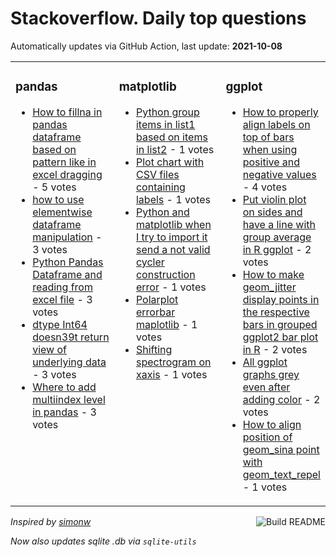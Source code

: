 # Stackoverflow. Daily top questions 

Automatically updates via GitHub Action, last update: **<!-- date starts -->2021-10-08<!-- date ends -->**


<table><tr><td valign="top" width="33%">

### pandas
<!-- pandas starts -->
* [How to fillna in pandas dataframe based on pattern like in excel dragging](https://stackoverflow.com/questions/69495398/how-to-fillna-in-pandas-dataframe-based-on-pattern-like-in-excel-dragging) - 5 votes
* [how to use elementwise dataframe manipulation](https://stackoverflow.com/questions/69490579/how-to-use-elementwise-dataframe-manipulation) - 3 votes
* [Python Pandas Dataframe and reading from excel file](https://stackoverflow.com/questions/69499178/python-pandas-dataframe-and-reading-from-excel-file) - 3 votes
* [dtype Int64 doesn39t return view of underlying data](https://stackoverflow.com/questions/69490505/dtype-int64-doesnt-return-view-of-underlying-data) - 3 votes
* [Where to add multiindex level in pandas](https://stackoverflow.com/questions/69499282/where-to-add-multiindex-level-in-pandas) - 3 votes
<!-- pandas ends -->
</td><td valign="top" width="34%">


### matplotlib
<!-- matplotlib starts -->
* [Python group items in list1 based on items in list2](https://stackoverflow.com/questions/69500245/python-group-items-in-list1-based-on-items-in-list2) - 1 votes
* [Plot chart with CSV files containing labels](https://stackoverflow.com/questions/69497030/plot-chart-with-csv-files-containing-labels) - 1 votes
* [Python and matplotlib when I try to import it send a not valid cycler construction error](https://stackoverflow.com/questions/69501132/python-and-matplotlib-when-i-try-to-import-it-send-a-not-valid-cycler-construc) - 1 votes
* [Polarplot errorbar maplotlib](https://stackoverflow.com/questions/69497772/polarplot-errorbar-maplotlib) - 1 votes
* [Shifting spectrogram on xaxis](https://stackoverflow.com/questions/69493561/shifting-spectrogram-on-x-axis) - 1 votes
<!-- matplotlib ends -->
</td><td valign="top" width="34%">


### ggplot
<!-- ggplot2 starts -->
* [How to properly align labels on top of bars when using positive and negative values](https://stackoverflow.com/questions/69500490/how-to-properly-align-labels-on-top-of-bars-when-using-positive-and-negative-val) - 4 votes
* [Put violin plot on sides and have a line with group average in R ggplot](https://stackoverflow.com/questions/69489382/put-violin-plot-on-sides-and-have-a-line-with-group-average-in-r-ggplot) - 2 votes
* [How to make geom_jitter display points in the respective bars in grouped ggplot2 bar plot in R](https://stackoverflow.com/questions/69491120/how-to-make-geom-jitter-display-points-in-the-respective-bars-in-grouped-ggplo) - 2 votes
* [All ggplot graphs grey even after adding color](https://stackoverflow.com/questions/69491102/all-ggplot-graphs-grey-even-after-adding-color) - 2 votes
* [How to align position of geom_sina point with geom_text_repel](https://stackoverflow.com/questions/69498840/how-to-align-position-of-geom-sina-point-with-geom-text-repel) - 1 votes
<!-- ggplot2 ends -->
</td></tr></table>

<a href="https://github.com/hp0404/hp0404/actions"><img src="https://github.com/hp0404/hp0404/workflows/Build%20README/badge.svg" align="right" alt="Build README"></a> <p>*Inspired by  [simonw](https://github.com/simonw/simonw)*</p> <p> *Now also updates sqlite .db via `sqlite-utils`* </p>
